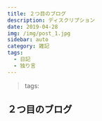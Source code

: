 ```yaml
---
title: ２つ目のブログ
description: ディスクリプション
date: 2019-04-28
img: /img/post_1.jpg
sidebar: auto
category: 雑記
tags:
  - 日記
  - 独り言
---
```


> tags: <Tags />

## ２つ目のブログ